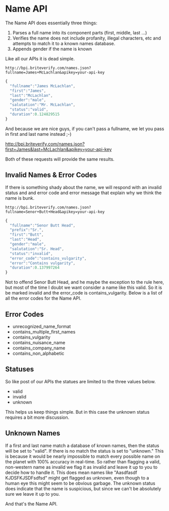 Name API
========

The Name API does essentially three things:

1. Parses a full name into its component parts (first, middle, last ...)
2. Verifies the name does not include profanity, illegal characters, etc and attempts to match it to a known names database.
3. Appends gender if the name is known

Like all our APIs it is dead simple.

```text
http://bpi.briteverify.com/names.json?fullname=James+McLachlan&apikey=your-api-key
```

```JavaScript
{
  "fullname":"James McLachlan",
  "first":"James",
  "last":"McLachlan",
  "gender":"male",
  "salutation":"Mr. McLachlan",
  "status":"valid",
  "duration":0.124829515
}
```

And because we are nice guys, if you can't pass a fullname, we let you pass in first and last name instead ;-)

http://bpi.briteverify.com/names.json?first=James&last=McLachlan&apikey=your-api-key

Both of these requests will provide the same results.

Invalid Names & Error Codes
---------------------------

If there is something shady about the name, we will respond with an invalid status and and error code and error message that explain why we think the name is bunk.

```text
http://bpi.briteverify.com/names.json?fullname=Senor+Butt+Head&apikey=your-api-key
```

```JavaScript
{
  "fullname":"Senor Butt Head",
  "prefix":"Sr.",
  "first":"Butt",
  "last":"Head",
  "gender":"male",
  "salutation":"Sr. Head",
  "status":"invalid",
  "error_code":"contains_vulgarity",
  "error":"Contains vulgarity",
  "duration":0.137997264
}
```

Not to offend Senor Butt Head, and he maybe the exception to the rule here, but most of the time I doubt we want consider a name like this valid. So it is be marked invalid and the error_code is contains_vulgarity. Below is a list of all the error codes for the Name API.

## Error Codes
* unrecognized_name_format
* contains_multiple_first_names
* contains_vulgarity
* contains_nuisance_name
* contains_company_name
* contains_non_alphabetic

Statuses
--------

So like post of our APIs the statues are limited to the three values below.

* valid
* invalid
* unknown

This helps us keep things simple. But in this case the unknown status requires a bit more discussion.

Unknown Names
-------------

If a first and last name match a database of known names, then the status will be set to "valid". If there is no match the status is set to "unknown." This is because it would be nearly impossible to match every possible name on the planet with 100% accuracy in real-time. So rather than flagging a valid, non-western name as invalid we flag it as invalid and leave it up to you to decide how to handle it. This does mean names like "Aasdfasdf KJDSFKJSDFsdfsd" might get flagged as unknown, even though to a human eye this might seem to be obvious garbage. The unknown status does indicate that the name is suspicious, but since we can't be absolutely sure we leave it up to you.

And that's the Name API. 

